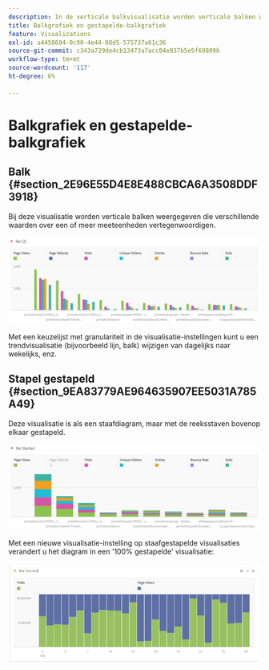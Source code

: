 ```yaml
---
description: In de verticale balkvisualisatie worden verticale balken weergegeven die verschillende waarden over een of meer metriek vertegenwoordigen.
title: Balkgrafiek en gestapelde-balkgrafiek
feature: Visualizations
exl-id: a4458694-0c90-4e44-88d5-575737a61c36
source-git-commit: c343a729de4cb13473a7acc04e837b5e5f69809b
workflow-type: tm+mt
source-wordcount: '117'
ht-degree: 6%

---
```


# Balkgrafiek en gestapelde-balkgrafiek

## Balk {#section_2E96E55D4E8E488CBCA6A3508DDF3918}

Bij deze visualisatie worden verticale balken weergegeven die verschillende waarden over een of meer meeteenheden vertegenwoordigen.

![Virtuele staafvisualisatie waarbij meerdere meetgegevens worden weergegeven, waaronder Paginaweergaven, Bezoekingen, Items en Afsluiten.](assets/bar.png)

Met een keuzelijst met granulariteit in de visualisatie-instellingen kunt u een trendvisualisatie (bijvoorbeeld lijn, balk) wijzigen van dagelijks naar wekelijks, enz.

## Stapel gestapeld {#section_9EA83779AE964635907EE5031A785A49}

Deze visualisatie is als een staafdiagram, maar met de reeksstaven bovenop elkaar gestapeld.

![Gestapelde staafkaart met meerdere meetwaarden.](assets/bar-stacked.png)

Met een nieuwe visualisatie-instelling op staafgestapelde visualisaties verandert u het diagram in een &#39;100% gestapelde&#39; visualisatie:

![Een 100% gestapeld staafdiagram.](assets/stacked_100_percent.png)
